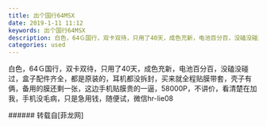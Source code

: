 ```yaml
---
title: 出个国行64MSX
date: 2019-1-11 11:12
keywords: 出个国行64MSX
description: 白色，64Ｇ国行，双卡双待，只用了40天，成色充新，电池百分百，没磕没碰过，盒子配件齐全，都是原装的，耳机都没拆封，买来就全程贴膜带套，壳子有俩，备用的膜还剩一张，这边手机贴膜贵的一逼，58000P，不讲价，看清楚在加我，手机没毛病，只是急用钱，随便试，微信hr-lie08
categories: used
---
```

<td class="t_f" id="postmessage_2664909">

白色，64Ｇ国行，双卡双待，只用了40天，成色充新，电池百分百，没磕没碰过，盒子配件齐全，都是原装的，耳机都没拆封，买来就全程贴膜带套，壳子有俩，备用的膜还剩一张，这边手机贴膜贵的一逼，58000P，不讲价，看清楚在加我，手机没毛病，只是急用钱，随便试，微信hr-lie08<br/>
</td>
###### 转载自[菲龙网]